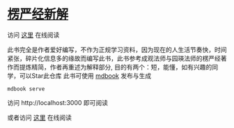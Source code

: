 # [楞严经新解](https://endsock.github.io/lengyan/src/SUMMARY.html)

访问 [这里](https://endsock.github.io/lengyan/src/SUMMARY.html) 在线阅读

此书完全是作者爱好编写，不作为正规学习资料，因为现在的人生活节奏快，时间紧张，碎片化信息多的缘故而编写此书，此书参考成观法师与园瑛法师的楞严经著作而提炼精简，作者再重述为解释部分,
目的有两个：短，能懂，如有兴趣的同学，可以Star此仓库
此书可使用 [mdbook](https://github.com/rust-lang/mdBook) 发布与生成

```
mdbook serve
```

访问 http://localhost:3000 即可阅读

或者访问 [这里](https://endsock.github.io/lengyan/src/SUMMARY.html) 在线阅读